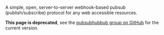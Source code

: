 A simple, open, server-to-server webhook-based pubsub (publish/subscribe) protocol for any web accessible resources.

**This page is deprecated**, see the [pubsubhubbub group on GitHub](https://github.com/pubsubhubbub) for the current version.